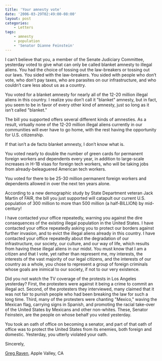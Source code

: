 ```yaml
---
title: 'Your amnesty vote'
date: '2006-03-29T02:49:00-08:00'
layout: post
categories:
    - Letters
tags:
    - amnesty
    - population
    - 'Senator Dianne Feinstein'
---
```


I can’t believe that you, a member of the Senate Judiciary Committee, yesterday voted to give what can only be called blanket amnesty to illegal aliens. You had the choice of tossing out the law-breakers or tossing out our laws. You sided with the law-breakers. You sided with people who don’t vote, who don’t pay taxes, who are parasites on our infrastructure, and who couldn’t care less about us as a country.  
  
You voted for a blanket amnesty for nearly all of the 12-20 million illegal aliens in this country. I realize you don’t call it "blanket" amnesty, but in fact, you seem to be in favor of every other kind of amnesty, just so long as it isn’t called "blanket."

The bill you supported offers several different kinds of amnesties. As a result, virtually none of the 12-20 million illegal aliens currently in our communities will ever have to go home, with the rest having the opportunity for U.S. citizenship.

If that isn’t a de facto blanket amnesty, I don’t know what is.

You voted nearly to double the number of green cards for permanent foreign workers and dependents every year, in addition to large-scale increases in H-1B visas for foreign tech workers, who will be taking jobs from already-beleaguered American tech workers.

You voted for there to be 25-30 million permanent foreign workers and dependents allowed in over the next ten years alone.

According to a new demographic study by State Department veteran Jack Martin of FAIR, the bill you just supported will catapult our current U.S. population of 300 million to more than 500 million (a half-BILLION) by mid-century!

I have contacted your office repeatedly, warning you against the dire consequences of the existing illegal population in the United States. I have contacted your office repeatedly asking you to protect our borders against further invasion, and to evict the illegal aliens already in this country. I have contacted your office repeatedly about the degradation of our infrastructure, our society, our culture, and our way of life, which results from having these illegal aliens in our midst. You must know that I am a citizen and that I vote, yet rather than represent me, my interests, the interests of the vast majority of our legal citizens, and the interests of our country as a whole, you chose to represent a group of foreign criminals whose goals are inimical to our society, if not to our very existence.

Did you not watch the TV coverage of the protests in Los Angeles yesterday? First, the protesters were against it being a crime to commit an illegal act. Second, of the protesters they interviewed, many claimed that it was not fair to punish people who had been breaking the law for such a long time. Third, many of the protesters were chanting "Mexico," waving the Mexican flag, carrying signs in Spanish, and promoting the racial take-over of the United States by Mexicans and other non-whites. These, Senator Feinstein, are the people on whose behalf you voted yesterday.

You took an oath of office on becoming a senator, and part of that oath of office was to protect the United States from its enemies, both foreign and domestic. Yesterday, you utterly violated your oath.

Sincerely,

[Greg Raven](https://www.gregraven.org), Apple Valley, CA